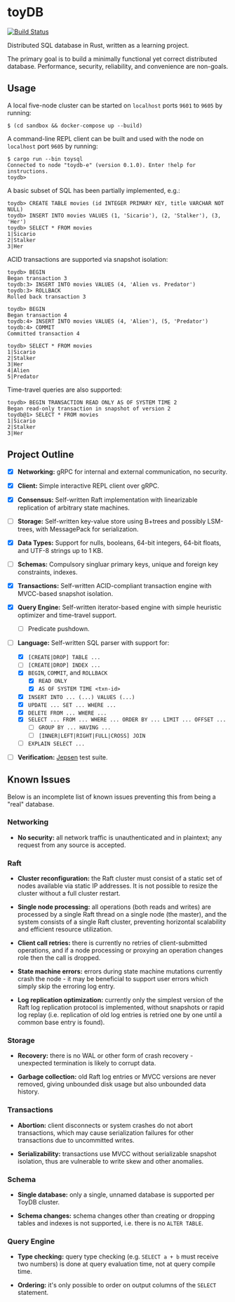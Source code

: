# toyDB

[![Build Status](https://cloud.drone.io/api/badges/erikgrinaker/toydb/status.svg)](https://cloud.drone.io/erikgrinaker/toydb)

Distributed SQL database in Rust, written as a learning project.

The primary goal is to build a minimally functional yet correct distributed database. Performance, security, reliability, and convenience are non-goals.

## Usage

A local five-node cluster can be started on `localhost` ports `9601` to `9605` by running:

```
$ (cd sandbox && docker-compose up --build)
```

A command-line REPL client can be built and used with the node on `localhost` port `9605`
by running:

```
$ cargo run --bin toysql
Connected to node "toydb-e" (version 0.1.0). Enter !help for instructions.
toydb>
```

A basic subset of SQL has been partially implemented, e.g.:

```
toydb> CREATE TABLE movies (id INTEGER PRIMARY KEY, title VARCHAR NOT NULL)
toydb> INSERT INTO movies VALUES (1, 'Sicario'), (2, 'Stalker'), (3, 'Her')
toydb> SELECT * FROM movies
1|Sicario
2|Stalker
3|Her
```

ACID transactions are supported via snapshot isolation:

```
toydb> BEGIN
Began transaction 3
toydb:3> INSERT INTO movies VALUES (4, 'Alien vs. Predator')
toydb:3> ROLLBACK
Rolled back transaction 3

toydb> BEGIN
Began transaction 4
toydb:4> INSERT INTO movies VALUES (4, 'Alien'), (5, 'Predator')
toydb:4> COMMIT
Committed transaction 4

toydb> SELECT * FROM movies
1|Sicario
2|Stalker
3|Her
4|Alien
5|Predator
```

Time-travel queries are also supported:

```
toydb> BEGIN TRANSACTION READ ONLY AS OF SYSTEM TIME 2
Began read-only transaction in snapshot of version 2
toydb@1> SELECT * FROM movies
1|Sicario
2|Stalker
3|Her
```

## Project Outline

- [x] **Networking:** gRPC for internal and external communication, no security.

- [x] **Client:** Simple interactive REPL client over gRPC.

- [x] **Consensus:** Self-written Raft implementation with linearizable replication of arbitrary state machines.

- [ ] **Storage:** Self-written key-value store using B+trees and possibly LSM-trees, with MessagePack for serialization.

- [x] **Data Types:** Support for nulls, booleans, 64-bit integers, 64-bit floats, and UTF-8 strings up to 1 KB.

- [ ] **Schemas:** Compulsory singluar primary keys, unique and foreign key constraints, indexes.

- [x] **Transactions:** Self-written ACID-compliant transaction engine with MVCC-based snapshot isolation.

- [x] **Query Engine:** Self-written iterator-based engine with simple heuristic optimizer and time-travel support.

  - [ ] Predicate pushdown.

- [ ] **Language:** Self-written SQL parser with support for:

  - [x] `[CREATE|DROP] TABLE ...`
  - [ ] `[CREATE|DROP] INDEX ...`
  - [x] `BEGIN`, `COMMIT`, and `ROLLBACK`
    - [x] `READ ONLY`
    - [x] `AS OF SYSTEM TIME <txn-id>`
  - [x] `INSERT INTO ... (...) VALUES (...)`
  - [x] `UPDATE ... SET ... WHERE ...`
  - [x] `DELETE FROM ... WHERE ...`
  - [x] `SELECT ... FROM ... WHERE ... ORDER BY ... LIMIT ... OFFSET ...`
    - [ ] `GROUP BY ... HAVING ...`
    - [ ] `[INNER|LEFT|RIGHT|FULL|CROSS] JOIN`
  - [ ] `EXPLAIN SELECT ...`

- [ ] **Verification:** [Jepsen](https://github.com/jepsen-io/jepsen) test suite.

## Known Issues

Below is an incomplete list of known issues preventing this from being a "real" database.

### Networking

* **No security:** all network traffic is unauthenticated and in plaintext; any request from any source is accepted.

### Raft

* **Cluster reconfiguration:** the Raft cluster must consist of a static set of nodes available via static IP addresses. It is not possible to resize the cluster without a full cluster restart.

* **Single node processing:** all operations (both reads and writes) are processed by a single Raft thread on a single node (the master), and the system consists of a single Raft cluster, preventing horizontal scalability and efficient resource utilization.

* **Client call retries:** there is currently no retries of client-submitted operations, and if a node processing or proxying an operation changes role then the call is dropped.

* **State machine errors:** errors during state machine mutations currently crash the node - it may be beneficial to support user errors which simply skip the erroring log entry.

* **Log replication optimization:** currently only the simplest version of the Raft log replication protocol is implemented, without snapshots or rapid log replay (i.e. replication of old log entries is retried one by one until a common base entry is found).

### Storage

* **Recovery:** there is no WAL or other form of crash recovery - unexpected termination is likely to corrupt data.

* **Garbage collection:** old Raft log entries or MVCC versions are never removed, giving unbounded disk usage but also unbounded data history.

### Transactions

* **Abortion:** client disconnects or system crashes do not abort transactions, which may cause serialization failures for other transactions due to uncommitted writes.

* **Serializability:** transactions use MVCC without serializable snapshot isolation, thus are vulnerable to write skew and other anomalies.

### Schema

* **Single database:** only a single, unnamed database is supported per ToyDB cluster.

* **Schema changes:** schema changes other than creating or dropping tables and indexes is not supported, i.e. there is no `ALTER TABLE`.

### Query Engine

* **Type checking:** query type checking (e.g. `SELECT a + b` must receive two numbers) is done at query evaluation time, not at query compile time.

* **Ordering:** it's only possible to order on output columns of the `SELECT` statement.
